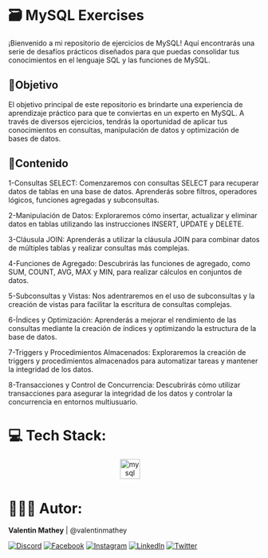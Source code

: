 # 🗃️ MySQL Exercises
¡Bienvenido a mi repositorio de ejercicios de MySQL! Aquí encontrarás una serie de desafíos prácticos diseñados para que puedas consolidar tus conocimientos en el lenguaje SQL y las funciones de MySQL.

## 💫Objetivo
El objetivo principal de este repositorio es brindarte una experiencia de aprendizaje práctico para que te conviertas en un experto en MySQL. A través de diversos ejercicios, tendrás la oportunidad de aplicar tus conocimientos en consultas, manipulación de datos y optimización de bases de datos.

## 📂Contenido
1-Consultas SELECT: Comenzaremos con consultas SELECT para recuperar datos de tablas en una base de datos. Aprenderás sobre filtros, operadores lógicos, funciones agregadas y subconsultas.

2-Manipulación de Datos: Exploraremos cómo insertar, actualizar y eliminar datos en tablas utilizando las instrucciones INSERT, UPDATE y DELETE.

3-Cláusula JOIN: Aprenderás a utilizar la cláusula JOIN para combinar datos de múltiples tablas y realizar consultas más complejas.

4-Funciones de Agregado: Descubrirás las funciones de agregado, como SUM, COUNT, AVG, MAX y MIN, para realizar cálculos en conjuntos de datos.

5-Subconsultas y Vistas: Nos adentraremos en el uso de subconsultas y la creación de vistas para facilitar la escritura de consultas complejas.

6-Índices y Optimización: Aprenderás a mejorar el rendimiento de las consultas mediante la creación de índices y optimizando la estructura de la base de datos.

7-Triggers y Procedimientos Almacenados: Exploraremos la creación de triggers y procedimientos almacenados para automatizar tareas y mantener la integridad de los datos.

8-Transacciones y Control de Concurrencia: Descubrirás cómo utilizar transacciones para asegurar la integridad de los datos y controlar la concurrencia en entornos multiusuario.

# 💻 Tech Stack:
<div align="center">
  <img src="https://cdn.jsdelivr.net/gh/devicons/devicon/icons/mysql/mysql-original.svg" height="40" alt="mysql logo"  />
  <img width="12" />
</div>

# 🧑🏻‍💻 Autor:

<b>Valentin Mathey</b> | @valentinmathey

[![Discord](https://img.shields.io/badge/Discord-%237289DA.svg?logo=discord&logoColor=white)](https://discord.gg/valentinmathey) [![Facebook](https://img.shields.io/badge/Facebook-%231877F2.svg?logo=Facebook&logoColor=white)](https://facebook.com/https://www.facebook.com/ValentinEzequielMathey) [![Instagram](https://img.shields.io/badge/Instagram-%23E4405F.svg?logo=Instagram&logoColor=white)](https://instagram.com/https://www.instagram.com/valen.mathey/) [![LinkedIn](https://img.shields.io/badge/LinkedIn-%230077B5.svg?logo=linkedin&logoColor=white)](https://linkedin.com/in/https://www.linkedin.com/in/valentin-mathey/) [![Twitter](https://img.shields.io/badge/Twitter-%231DA1F2.svg?logo=Twitter&logoColor=white)](https://twitter.com/https://twitter.com/valen_mathey) 
